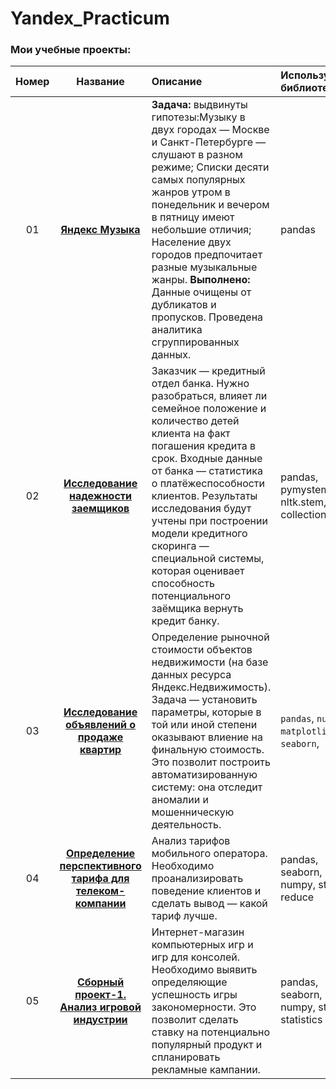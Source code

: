 # Yandex_Practicum

 ### Мои учебные проекты:
 |**Номер**|**Название**|**Описание**|**Используемые библиотеки**|
 |:-----:|:----------------:|:------------------------------------------|:-------------------|
|01|[**Яндекс Музыка**](https://github.com/RuslanGadzhiev/Yandex_Practicum/blob/main/01%20Yandex%20music/01_Yandex_music.ipynb)|**Задача:** выдвинуты гипотезы:Музыку в двух городах — Москве и Санкт-Петербурге — слушают в разном режиме;    Списки десяти самых популярных жанров утром в понедельник и вечером в пятницу имеют небольшие отличия;  Население двух городов предпочитает разные музыкальные жанры.  **Выполнено:** Данные очищены от дубликатов и пропусков. Проведена аналитика сгруппированных данных.|    pandas |
|02|[**Исследование надежности заемщиков**]()|Заказчик — кредитный отдел банка. Нужно разобраться, влияет ли семейное положение и количество детей клиента на факт погашения кредита в срок. Входные данные от банка — статистика о платёжеспособности клиентов. Результаты исследования будут учтены при построении модели кредитного скоринга — специальной системы, которая оценивает способность потенциального заёмщика вернуть кредит банку.|pandas, pymystem3, nltk.stem, collections|
|03|[**Исследование объявлений о продаже квартир**]()|Определение рыночной стоимости объектов недвижимости (на базе данных ресурса Яндекс.Недвижимость). Задача — установить параметры, которые в той или иной степени оказывают влиение на финальную стоимость. Это позволит построить автоматизированную систему: она отследит аномалии и мошенническую деятельность.|`pandas`, `numpy`, `matplotlib`, `seaborn`,|
|04|[**Определение перспективного тарифа для телеком-компании**]()|Анализ тарифов мобильного оператора. Необходимо проанализировать поведение клиентов и сделать вывод — какой тариф лучше.|pandas, seaborn, pyplot, numpy, stats, reduce|
|05|[**Сборный проект-1. Анализ игровой индустрии**]()|Интернет-магазин компьютерных игр и игр для консолей. Необходимо выявить определяющие успешность игры закономерности. Это позволит сделать ставку на потенциально популярный продукт и спланировать рекламные кампании.|pandas, seaborn, pyplot, numpy, stats, statistics|
